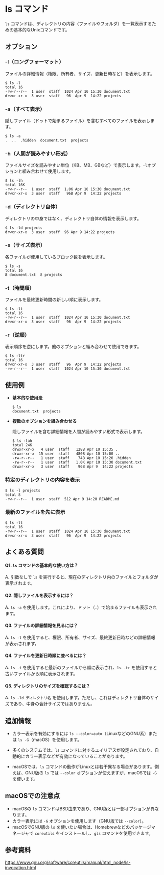 # ls コマンド

`ls` コマンドは、ディレクトリの内容（ファイルやフォルダ）を一覧表示するための基本的なUnixコマンドです。

## オプション

### **-l**（ロングフォーマット）
ファイルの詳細情報（権限、所有者、サイズ、更新日時など）を表示します。

```console
$ ls -l
total 16
-rw-r--r--  1 user  staff  1024 Apr 10 15:30 document.txt
drwxr-xr-x  3 user  staff   96  Apr 9  14:22 projects
```

### **-a**（すべて表示）
隠しファイル（ドットで始まるファイル）を含むすべてのファイルを表示します。

```console
$ ls -a
.  ..  .hidden  document.txt  projects
```

### **-h**（人間が読みやすい形式）
ファイルサイズを読みやすい単位（KB、MB、GBなど）で表示します。`-l`オプションと組み合わせて使用します。

```console
$ ls -lh
total 16K
-rw-r--r--  1 user  staff  1.0K Apr 10 15:30 document.txt
drwxr-xr-x  3 user  staff   96B Apr 9  14:22 projects
```

### **-d**（ディレクトリ自体）
ディレクトリの中身ではなく、ディレクトリ自体の情報を表示します。

```console
$ ls -ld projects
drwxr-xr-x  3 user  staff  96 Apr 9 14:22 projects
```

### **-s**（サイズ表示）
各ファイルが使用しているブロック数を表示します。

```console
$ ls -s
total 16
8 document.txt  8 projects
```

### **-t**（時間順）
ファイルを最終更新時間の新しい順に表示します。

```console
$ ls -lt
total 16
-rw-r--r--  1 user  staff  1024 Apr 10 15:30 document.txt
drwxr-xr-x  3 user  staff   96  Apr 9  14:22 projects
```

### **-r**（逆順）
表示順序を逆にします。他のオプションと組み合わせて使用できます。

```console
$ ls -ltr
total 16
drwxr-xr-x  3 user  staff   96  Apr 9  14:22 projects
-rw-r--r--  1 user  staff  1024 Apr 10 15:30 document.txt
```

## 使用例

- **基本的な使用法**

  ```console
  $ ls
  document.txt  projects
  ```


- **複数のオプションを組み合わせる**

  隠しファイルを含む詳細情報を人間が読みやすい形式で表示します。

  ```console
  $ ls -lah
  total 24K
  drwxr-xr-x   4 user  staff   128B Apr 10 15:35 .
  drwxr-xr-x  15 user  staff   480B Apr 10 15:00 ..
  -rw-r--r--   1 user  staff    74B Apr 10 15:20 .hidden
  -rw-r--r--   1 user  staff   1.0K Apr 10 15:30 document.txt
  drwxr-xr-x   3 user  staff    96B Apr 9  14:22 projects
  ```

### 特定のディレクトリの内容を表示

```console
$ ls -l projects
total 8
-rw-r--r--  1 user  staff  512 Apr 9 14:20 README.md
```

### 最新のファイルを先に表示

```console
$ ls -lt
total 16
-rw-r--r--  1 user  staff  1024 Apr 10 15:30 document.txt
drwxr-xr-x  3 user  staff   96  Apr 9  14:22 projects
```

## よくある質問

#### Q1. `ls` コマンドの基本的な使い方は？
A. 引数なしで `ls` を実行すると、現在のディレクトリ内のファイルとフォルダが表示されます。

#### Q2. 隠しファイルを表示するには？
A. `ls -a` を使用します。これにより、ドット（`.`）で始まるファイルも表示されます。

#### Q3. ファイルの詳細情報を見るには？
A. `ls -l` を使用すると、権限、所有者、サイズ、最終更新日時などの詳細情報が表示されます。

#### Q4. ファイルを更新日時順に並べるには？
A. `ls -t` を使用すると最新のファイルから順に表示され、`ls -tr` を使用すると古いファイルから順に表示されます。

#### Q5. ディレクトリのサイズを確認するには？
A. `ls -ld ディレクトリ名` を使用します。ただし、これはディレクトリ自体のサイズであり、中身の合計サイズではありません。

## 追加情報

- カラー表示を有効にするには `ls --color=auto`（LinuxなどのGNU系）または `ls -G`（macOS）を使用します。

- 多くのシステムでは、`ls` コマンドに対するエイリアスが設定されており、自動的にカラー表示などが有効になっていることがあります。

- macOSでは、`ls` コマンドの動作がLinuxとは若干異なる場合があります。例えば、GNU版の `ls` では `--color` オプションが使えますが、macOSでは `-G` を使います。

## macOSでの注意点

* macOSの `ls` コマンドはBSD由来であり、GNU版とは一部オプションが異なります。
* カラー表示には `-G` オプションを使用します（GNU版では `--color`）。
* macOSでGNU版の `ls` を使いたい場合は、Homebrewなどのパッケージマネージャで `coreutils` をインストールし、`gls` コマンドを使用できます。

## 参考資料

https://www.gnu.org/software/coreutils/manual/html_node/ls-invocation.html
